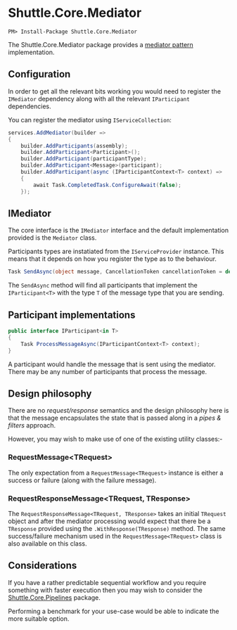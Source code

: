 # Shuttle.Core.Mediator

```
PM> Install-Package Shuttle.Core.Mediator
```

The Shuttle.Core.Mediator package provides a [mediator pattern](https://en.wikipedia.org/wiki/Mediator_pattern) implementation.

## Configuration

In order to get all the relevant bits working you would need to register the `IMediator` dependency along with all the relevant `IParticipant` dependencies.

You can register the mediator using `IServiceCollection`:

```c#
services.AddMediator(builder =>
{
    builder.AddParticipants(assembly);
    builder.AddParticipant<Participant>();
    builder.AddParticipant(participantType);
    builder.AddParticipant<Message>(participant);
    builder.AddParticipant(async (IParticipantContext<T> context) =>
    {
        await Task.CompletedTask.ConfigureAwait(false);
    });
```

## IMediator

The core interface is the `IMediator` interface and the default implementation provided is the `Mediator` class.

Participants types are instatiated from the `IServiceProvider` instance.  This means that it depends on how you register the type as to the behaviour.

```c#
Task SendAsync(object message, CancellationToken cancellationToken = default);
```

The `SendAsync` method will find all participants that implement the `IParticipant<T>` with the type `T` of the message type that you are sending.

## Participant implementations

```c#
public interface IParticipant<in T>
{
    Task ProcessMessageAsync(IParticipantContext<T> context);
}
```

A participant would handle the message that is sent using the mediator.  There may be any number of participants that process the message. 

## Design philosophy

There are no *request/response* semantics and the design philosophy here is that the message encapsulates the state that is passed along in a *pipes & filters* approach.

However, you may wish to make use of one of the existing utility classes:-

### RequestMessage\<TRequest\>

The only expectation from a `RequestMessage<TRequest>` instance is either a success or failure (along with the failure message).

### RequestResponseMessage\<TRequest, TResponse\>

The `RequestResponseMessage<TRequest, TResponse>` takes an initial `TRequest` object and after the mediator processing would expect that there be a `TResponse` provided using the `.WithResponse(TResponse)` method.  The same success/failure mechanism used in the `RequestMessage<TRequest>` class is also available on this class.

## Considerations

If you have a rather predictable sequential workflow and you require something with faster execution then you may wish to consider the [Shuttle.Core.Pipelines](http://shuttle.github.io/shuttle-core/shuttle-core-pipelines) package.  

Performing a benchmark for your use-case would be able to indicate the more suitable option.
